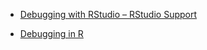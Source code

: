 

* [Debugging with RStudio – RStudio Support ](https://support.rstudio.com/hc/en-us/articles/205612627-Debugging-with-RStudio)

* [Debugging in R ](http://www.stats.uwo.ca/faculty/murdoch/software/debuggingR/)